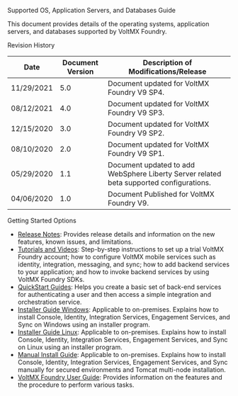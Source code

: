 ﻿ 

Supported OS, Application Servers, and Databases Guide

This document provides details of the operating systems, application servers, and databases supported by VoltMX Foundry.

Revision History

  
| **Date** | **Document Version** | **Description of Modifications/Release** |
| --- | --- | --- |
| 11/29/2021 | 5.0 | Document updated for VoltMX Foundry V9 SP4. |
| 08/12/2021 | 4.0 | Document updated for VoltMX Foundry V9 SP3. |
| 12/15/2020 | 3.0 | Document updated for VoltMX Foundry V9 SP2. |
| 08/10/2020 | 2.0 | Document updated for VoltMX Foundry V9 SP1. |
| 05/29/2020 | 1.1 | Document updated to add WebSphere Liberty Server related beta supported configurations. |
| 04/06/2020 | 1.0 | Document Published for VoltMX Foundry V9. |

Getting Started Options

*   [Release Notes](http://opensource.voltmxtechsw.com/volt-mx-docs/voltmxlibrary/voltmxfoundry/voltmx_foundry_release_notes/Default.html): Provides release details and information on the new features, known issues, and limitations.
*   [Tutorials and Videos](http://opensource.voltmxtechsw.com/volt-mx-docs/voltmxlibrary/tutorials/voltmxfoundry/Default.html): Step-by-step instructions to set up a trial VoltMX Foundry account; how to configure VoltMX mobile services such as identity, integration, messaging, and sync; how to add backend services to your application; and how to invoke backend services by using VoltMX Foundry SDKs.
*   [QuickStart Guides](http://opensource.voltmxtechsw.com/volt-mx-docs/voltmxlibrary/voltmxfoundry/voltmx_foundry_quickstart_guide/Default.html): Helps you create a basic set of back-end services for authenticating a user and then access a simple integration and orchestration service.
*   [Installer Guide Windows](http://opensource.voltmxtechsw.com/volt-mx-docs/voltmxlibrary/voltmxfoundry/voltmx_foundry_windows_install_guide/Default.html): Applicable to on-premises. Explains how to install Console, Identity, Integration Services, Engagement Services, and Sync on Windows using an installer program.
*   [Installer Guide Linux](http://opensource.voltmxtechsw.com/volt-mx-docs/voltmxlibrary/voltmxfoundry/voltmx_voltmxfoundry_linux_install_guide/Default.html): Applicable to on-premises. Explains how to install Console, Identity, Integration Services, Engagement Services, and Sync on Linux using an installer program.
*   [Manual Install Guide](http://opensource.voltmxtechsw.com/volt-mx-docs/voltmxlibrary/voltmxfoundry/voltmx_foundry_manual_install_guide/Default.html): Applicable to on-premises. Explains how to install Console, Identity, Integration Services, Engagement Services, and Sync manually for secured environments and Tomcat multi-node installation.
*   [VoltMX Foundry User Guide](http://opensource.voltmxtechsw.com/volt-mx-docs/voltmxlibrary/voltmxfoundry/voltmx_foundry_user_guide/Default.html): Provides information on the features and the procedure to perform various tasks.
